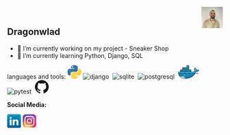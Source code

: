 <img src="images/me.JPG" align="right" width="50"/>&nbsp;

## Dragonwlad

- 🔭 I’m currently working on my project - Sneaker Shop
- 🌱 I’m currently learning Python, Django, SQL

languages and tools:
<a href="https://www.python.org/" title="Python"><img src="icons/python.png" /></a>
<img src="https://cdn.jsdelivr.net/gh/devicons/devicon/icons/django/django-plain-wordmark.svg" title="django" alt="django" width="50"/>&nbsp;
<img src="https://cdn.jsdelivr.net/gh/devicons/devicon/icons/sqlite/sqlite-original-wordmark.svg" title="sqlite" alt="sqlite" width="50"/>&nbsp;
<img src="https://cdn.jsdelivr.net/gh/devicons/devicon/icons/postgresql/postgresql-original-wordmark.svg" title="postgresql" alt="postgresql" width="50"/>&nbsp;
<a href="https://www.docker.com/" title="Docker"><img src="icons/docker.png" /></a>
<img src="https://cdn.jsdelivr.net/gh/devicons/devicon/icons/pytest/pytest-original-wordmark.svg" title="pytest" alt="pytest" width="50"/>&nbsp;
<a href="https://github.com/" title="GitHub"><img src="icons/github.png" /></a>




**Social Media:**

[![LinkedIn](icons/linkedin.png)]([https://www.linkedin.com/in/hussainweb/](https://www.linkedin.com/in/vladislav-morelia/))
[![Instagram](icons/instagram.png)](https://www.instagram.com/dragonwlad/)
